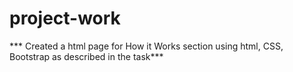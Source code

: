 # project-work

*** Created a html page for How it Works section using html, CSS, Bootstrap as described in the task***
